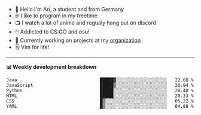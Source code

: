 * 👋 Hello I'm Ari, a student and from Germany
* 🤓 I like to program in my freetime
* 📺 I watch a lot of anime and regualy hang out on discord
* 🖱️ Addicted to CS:GO and osu!
* 👷 Currently working on projects at my [organization](https://github.com/aridevelopment-de)
* 🗒️ Vim for life!

<hr />

**📊 Weekly development breakdown**

<!--START_SECTION:waka-->

```text
Java                               █████▓░░░░░░░░░░░░░░░░░░░   22.08 %
JavaScript                         █████▒░░░░░░░░░░░░░░░░░░░   20.94 %
Python                             █████░░░░░░░░░░░░░░░░░░░░   20.40 %
HTML                               █████░░░░░░░░░░░░░░░░░░░░   20.33 %
CSS                                █▒░░░░░░░░░░░░░░░░░░░░░░░   05.22 %
YAML                               █▒░░░░░░░░░░░░░░░░░░░░░░░   04.88 %
```

<!--END_SECTION:waka-->
